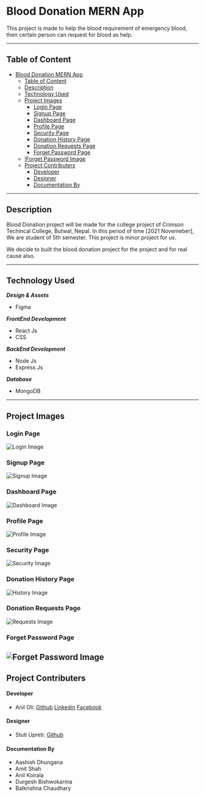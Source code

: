 # Blood Donation MERN App

This project is made to help the blood requirement of emergency blood, then certain person can request for blood as help.

---

## Table of Content

- [Blood Donation MERN App](#blood-donation-mern-app)
  - [Table of Content](#table-of-content)
  - [Description](#description)
  - [Technology Used](#technology-used)
  - [Project Images](#project-images)
    - [Login Page](#login-page)
    - [Signup Page](#signup-page)
    - [Dashboard Page](#dashboard-page)
    - [Profile Page](#profile-page)
    - [Security Page](#security-page)
    - [Donation History Page](#donation-history-page)
    - [Donation Requests Page](#donation-requests-page)
    - [Forget Password Page](#forget-password-page)
  - [!Forget Password Image](#)
  - [Project Contributers](#project-contributers)
      - [Developer](#developer)
      - [Designer](#designer)
      - [Documentation By](#documentation-by)

---

## Description

Blood Donation project will be made for the college project of Crimson Techincal College, Butwal, Nepal. In this period of time [2021 Novemeber], We are student of 5th semester. This project is minor project for us.

We decide to built the blood donation project for the project and for real cause also.

---

## Technology Used

**_Design & Assets_**

- Figma

**_FrontEnd Development_**

- React Js
- CSS

**_BackEnd Development_**

- Node Js
- Express Js

**_Database_**

- MongoDB

---

## Project Images

### Login Page

![Login Image](./project_assets/project_login.png)

### Signup Page

![Signup Image](./project_assets/project_signup.png)

### Dashboard Page

![Dashboard Image](./project_assets/project_dashboard.png)

### Profile Page

![Profile Image](./project_assets/project_profile.png)

### Security Page

![Security Image](./project_assets/project_security.png)

### Donation History Page

![History Image](./project_assets/project_history.png)

### Donation Requests Page

![Requests Image](./project_assets/project_request.png)

### Forget Password Page

## ![Forget Password Image](./project_assets/project_forget.png)

## Project Contributers

#### Developer

- Anil Oli: [Github](https://github.com/aniloli42) [Linkedin](https://linkedin.com/in/aniloli) [Facebook](https://facebook.com/anil.oli.4231)

#### Designer

- Stuti Upreti: [Github](https://github.com/thestuti)

#### Documentation By

- Aashish Dhungana
- Amit Shah
- Anil Koirala
- Durgesh Bishwokarma
- Balkrishna Chaudhary
